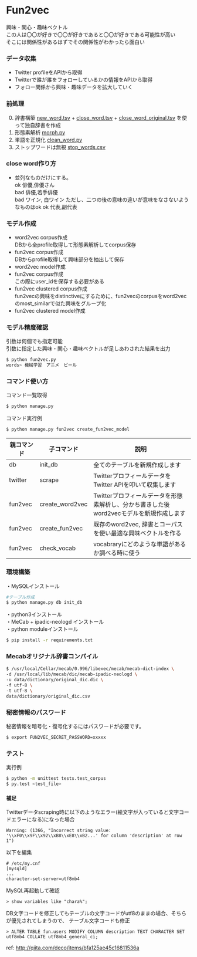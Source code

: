# Fun2vec
興味・関心・趣味ベクトル  
この人は〇〇が好きで〇〇が好きであると〇〇が好きである可能性が高い  
そこには関係性があるはずでその関係性がわかったら面白い  

### データ収集
- Twitter profileをAPIから取得
- Twitterで誰が誰をフォローしているかの情報をAPIから取得
- フォロー関係から興味・趣味データを拡大していく

### 前処理
0. 辞書構築 [new_word.tsv](data/new_word.tsv) + [close_word.tsv](data/close_word.tsv) + [close_word_original.tsv](data/close_word_original.tsv) を使って独自辞書を作成
1. 形態素解析 [morph.py](morph.py)
2. 単語を正規化 [clean_word.py](clean_word.py)
3. ストップワードは無視 [stop_words.csv](data/stop_words.csv)

### close word作り方
- 並列なものだけにする。  
ok 俳優,俳優さん  
bad 俳優,若手俳優  
bad ワイン, 白ワイン
ただし、二つの後の意味の違いが意味をなさないようなものはok
ok 代表,副代表

### モデル作成
- word2vec corpus作成  
DBから全profile取得して形態素解析してcorpus保存
- fun2vec corpus作成  
DBからprofile取得して興味部分を抽出して保存
- word2vec model作成  
- fun2vec corpus作成  
この際にuser_idを保存する必要がある  
- fun2vec clustered corpus作成  
fun2vecの興味をdistinctiveにするために、fun2vecのcorpusをword2vecのmost_similarで似た興味をグループ化  
- fun2vec clustered model作成

### モデル精度確認  
引数は何個でも指定可能  
引数に指定した興味・関心・趣味ベクトルが足しあわされた結果を出力
```bash
$ python fun2vec.py
words> 機械学習　アニメ　ビール
```

### コマンド使い方     
コマンド一覧取得
```bash
$ python manage.py
```
コマンド実行例
```bash
$ python manage.py fun2vec create_fun2vec_model
```

|親コマンド|子コマンド|説明|
|---|---|---|
|db|init_db|全てのテーブルを新規作成します|
|twitter|scrape|TwitterプロフィールデータをTwitter APIを叩いて収集します|
|fun2vec|create_word2vec|Twitterプロフィールデータを形態素解析し、分かち書きした後word2vecモデルを新規作成します|
|fun2vec|create_fun2vec|既存のword2vec, 辞書とコーパスを使い最適な興味ベクトルを作る|
|fun2vec|check_vocab|vocabraryにどのような単語があるか調べる時に使う|

### 環境構築  
・MySQLインストール  
```bash
#テーブル作成
$ python manage.py db init_db
```
・python3インストール  
・MeCab + ipadic-neologd インストール  
・python moduleインストール
```bash
$ pip install -r requirements.txt
```

### Mecabオリジナル辞書コンパイル
```bash
$ /usr/local/Cellar/mecab/0.996/libexec/mecab/mecab-dict-index \
-d /usr/local/lib/mecab/dic/mecab-ipadic-neologd \
-u data/dictionary/original_dic.dic \
-f utf-8 \
-t utf-8 \
data/dictionary/original_dic.csv
```

### 秘密情報のパスワード  
秘密情報を暗号化・復号化するにはパスワードが必要です。  
```bash
$ export FUN2VEC_SECRET_PASSWORD=xxxxx
```

### テスト
実行例
```bash
$ python -m unittest tests.test_corpus
$ py.test <test_file>
```

#### 補足  
Twitterデータscraping時に以下のようなエラー(絵文字が入っていると文字コードエラーになる)になった場合
```
Warning: (1366, "Incorrect string value: '\\xF0\\x9F\\x92\\xB8\\xE8\\xB2...' for column 'description' at row 1")
```
以下を編集
```
# /etc/my.cnf
[mysqld]
...
character-set-server=utf8mb4
```
MySQL再起動して確認
```
> show variables like "chara%";
```
DB文字コードを修正してもテーブルの文字コードがutf8のままの場合、そちらが優先されてしまうので、
テーブル文字コードも修正
```
> ALTER TABLE fun.users MODIFY COLUMN description TEXT CHARACTER SET utf8mb4 COLLATE utf8mb4_general_ci;
```
ref: http://qiita.com/deco/items/bfa125ae45c16811536a

